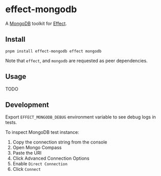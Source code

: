 # effect-mongodb

A [MongoDB](https://github.com/mongodb/node-mongodb-native) toolkit for [Effect](https://github.com/Effect-TS/effect/).

## Install

```shell
pnpm install effect-mongodb effect mongodb
```

Note that `effect`, and `mongodb` are requested as peer dependencies.

## Usage

TODO

## Development

Export `EFFECT_MONGODB_DEBUG` environment variable to see debug logs in tests.

To inspect MongoDB test instance:

1. Copy the connection string from the console
2. Open Mongo Compass
3. Paste the URI
4. Click Advanced Connection Options
5. Enable `Direct Connection`
6. Click `Connect`